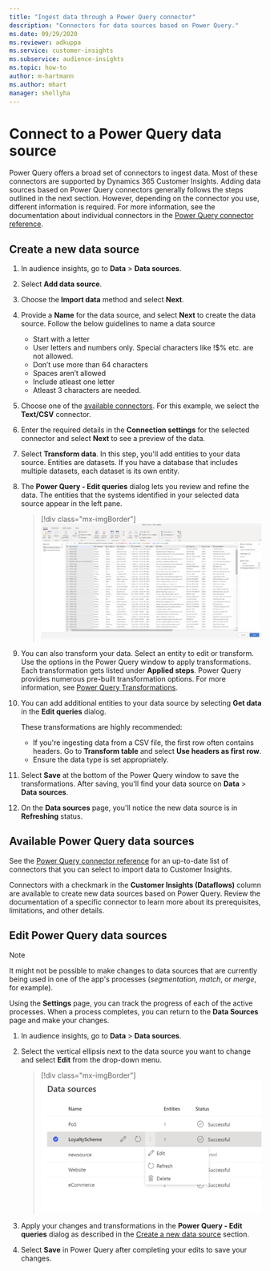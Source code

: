 ```yaml
---
title: "Ingest data through a Power Query connector"
description: "Connectors for data sources based on Power Query."
ms.date: 09/29/2020
ms.reviewer: adkuppa
ms.service: customer-insights
ms.subservice: audience-insights
ms.topic: how-to
author: m-hartmann
ms.author: mhart
manager: shellyha
---
```


# Connect to a Power Query data source

Power Query offers a broad set of connectors to ingest data. Most of these connectors are supported by Dynamics 365 Customer Insights. Adding data sources based on Power Query connectors generally follows the steps outlined in the next section. However, depending on the connector you use, different information is required. For more information, see the documentation about individual connectors in the [Power Query connector reference](https://docs.microsoft.com/power-query/connectors/).

## Create a new data source

1. In audience insights, go to **Data** > **Data sources**.

1. Select **Add data source**.

1. Choose the **Import data** method and select **Next**.

1. Provide a **Name** for the data source, and select **Next** to create the data source. Follow the below guidelines to name a data source
   - Start with a letter
   - User letters and numbers only. Special characters like !$% etc. are not allowed.
   - Don’t use more than 64 characters
   - Spaces aren’t allowed
   - Include atleast one letter
   - Atleast 3 characters are needed.

1. Choose one of the [available connectors](#available-power-query-data-sources). For this example, we select the **Text/CSV** connector.

1. Enter the required details in the **Connection settings** for the selected connector and select **Next** to see a preview of the data.

1. Select **Transform data**. In this step, you'll add entities to your data source. Entities are datasets. If you have a database that includes multiple datasets, each dataset is its own entity.

1. The **Power Query - Edit queries** dialog lets you review and refine the data. The entities that the systems identified in your selected data source appear in the left pane.

   > [!div class="mx-imgBorder"]
   > ![Edit queries dialog](media/data-manager-configure-edit-queries.png "Edit queries dialog")

1. You can also transform your data. Select an entity to edit or transform. Use the options in the Power Query window to apply transformations. Each transformation gets listed under **Applied steps**. Power Query provides numerous pre-built transformation options. For more information, see [Power Query Transformations](https://docs.microsoft.com/power-query/power-query-what-is-power-query#transformations).

1. You can add additional entities to your data source by selecting **Get data** in the **Edit queries** dialog.

   These transformations are highly recommended:

   - If you're ingesting data from a CSV file, the first row often contains headers. Go to **Transform table** and select **Use headers as first row**.
   - Ensure the data type is set appropriately.

1. Select **Save** at the bottom of the Power Query window to save the transformations. After saving, you'll find your data source on **Data** > **Data sources**.

1. On the **Data sources** page, you'll notice the new data source is in **Refreshing** status.

## Available Power Query data sources

See the [Power Query connector reference](https://docs.microsoft.com/power-query/connectors/) for an up-to-date list of connectors that you can select to import data to Customer Insights. 

Connectors with a checkmark in the **Customer Insights (Dataflows)** column are available to create new data sources based on Power Query. Review the documentation of a specific connector to learn more about its prerequisites, limitations, and other details.

## Edit Power Query data sources

> [!NOTE]
> It might not be possible to make changes to data sources that are currently being used in one of the app's processes (*segmentation*, *match*, or *merge*, for example). 
>
> Using the **Settings** page, you can track the progress of each of the active processes. When a process completes, you can return to the **Data Sources** page and make your changes.

1. In audience insights, go to **Data** > **Data sources**.

2. Select the vertical ellipsis next to the data source you want to change and select **Edit** from the drop-down menu.

   > [!div class="mx-imgBorder"]
   > ![Edit option](media/edit-option-data-sources.png "Edit option")

3. Apply your changes and transformations in the **Power Query - Edit queries** dialog as described in the [Create a new data source](#create-a-new-data-source) section.

4. Select **Save** in Power Query after completing your edits to save your changes.
